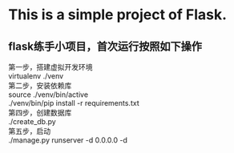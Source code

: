 This is a simple project of Flask.
======
flask练手小项目，首次运行按照如下操作
-----
第一步，搭建虚拟开发环境<br>
virtualenv ./venv<br>
第二步，安装依赖库<br>
source ./venv/bin/active<br>
./venv/bin/pip install -r requirements.txt<br>
第四步，创建数据库<br>
./create_db.py<br>
第五步，启动<br>
./manage.py runserver -d 0.0.0.0 -d<br>
